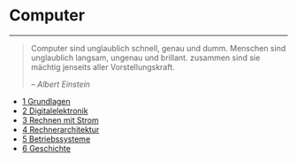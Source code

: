 # Computer
---

> Computer sind unglaublich schnell, genau und dumm. Menschen sind unglaublich langsam, ungenau und brillant. zusammen sind sie mächtig jenseits aller Vorstellungskraft.
>
> *– Albert Einstein*

* [1 Grundlagen](?page=1-basics/)
* [2 Digitalelektronik](?page=2-digital/)
* [3 Rechnen mit Strom](?page=3-alu/)
* [4 Rechnerarchitektur](?page=4-architecture/)
* [5 Betriebssysteme](?page=5-os/)
* [6 Geschichte](?page=6-history/)
